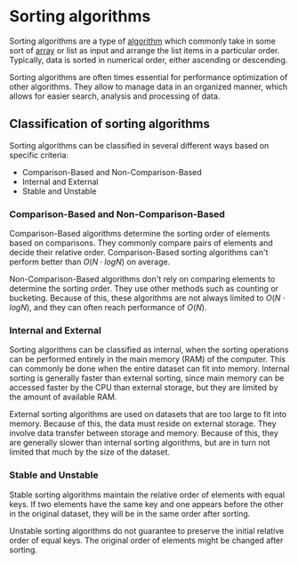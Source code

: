 # Sorting algorithms

Sorting algorithms are a type of [algorithm](../dsa_algorithms.md) which commonly take in some sort of [array](../../dsa_data_structures/dsa_array.md) or list as input and arrange the list items in a particular order. Typically, data is sorted in numerical order, either ascending or descending.

Sorting algorithms are often times essential for performance optimization of other algorithms. They allow to manage data in an organized manner, which allows for easier search, analysis and processing of data.

## Classification of sorting algorithms

Sorting algorithms can be classified in several different ways based on specific criteria:

- Comparison-Based and Non-Comparison-Based
- Internal and External
- Stable and Unstable

### Comparison-Based and Non-Comparison-Based

Comparison-Based algorithms determine the sorting order of elements based on comparisons. They commonly compare pairs of elements and decide their relative order. Comparison-Based sorting algorithms can't perform better than $O(N \cdot logN)$ on average.

Non-Comparison-Based algorithms don't rely on comparing elements to determine the sorting order. They use other methods such as counting or bucketing. Because of this, these algorithms are not always limited to $O(N \cdot logN)$, and they can often reach performance of $O(N)$.

### Internal and External

Sorting algorithms can be classified as internal, when the sorting operations can be performed entirely in the main memory (RAM) of the computer. This can commonly be done when the entire dataset can fit into memory. Internal sorting is generally faster than external sorting, since main memory can be accessed faster by the CPU than external storage, but they are limited by the amount of available RAM.

External sorting algorithms are used on datasets that are too large to fit into memory. Because of this, the data must reside on external storage. They involve data transfer between storage and memory. Because of this, they are generally slower than internal sorting algorithms, but are in turn not limited that much by the size of the dataset.

### Stable and Unstable

Stable sorting algorithms maintain the relative order of elements with equal keys. If two elements have the same key and one appears before the other in the original dataset, they will be in the same order after sorting.

Unstable sorting algorithms do not guarantee to preserve the initial relative order of equal keys. The original order of elements might be changed after sorting.